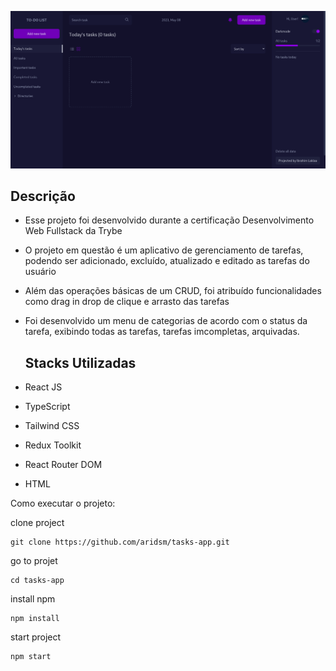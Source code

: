 ![image-description](image-description.png)

## Descrição
- Esse projeto foi desenvolvido durante a certificação Desenvolvimento Web Fullstack da Trybe
- O projeto em questão é um aplicativo de gerenciamento de tarefas, podendo ser adicionado, excluído, atualizado e editado as tarefas do usuário
- Além das operações básicas de um CRUD, foi atribuído funcionalidades como drag in drop de clique e arrasto das tarefas
- Foi desenvolvido um menu de categorias de acordo com o status da tarefa, exibindo todas as tarefas, tarefas imcompletas, arquivadas.

  ## Stacks Utilizadas

- React JS
- TypeScript
- Tailwind CSS
- Redux Toolkit
- React Router DOM
- HTML

Como executar o projeto:

clone project
```
git clone https://github.com/aridsm/tasks-app.git
```
go to projet
```
cd tasks-app
```
install npm
```
npm install
```
start project
```
npm start
```


